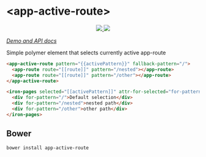 # \<app-active-route\>
<p align="center">
    <a href="https://beta.webcomponents.org/element/mgibas/app-active-route">
        <img src="https://img.shields.io/badge/webcomponents.org-published-blue.svg"></img>
    </a>
    <a href="https://github.com/mgibas/app-active-route">
        <img src="https://img.shields.io/bower/v/app-active-route.svg"></img>
    </a>
</p>

_[Demo and API docs](https://mgibas.github.io/app-active-route/components/app-active-route/)_

Simple polymer element that selects currently active app-route


<!--
```
<custom-element-demo>
  <template>
    <script src="../webcomponentsjs/webcomponents-lite.js"></script>
    <link rel="import" href="../iron-demo-helpers/demo-pages-shared-styles.html">
    <link rel="import" href="../iron-demo-helpers/demo-snippet.html">
    <link rel="import" href="../iron-pages/iron-pages.html">
    <link rel="import" href="../app-route/app-route.html">
    <link rel="import" href="../paper-input/paper-input.html">
    <link rel="import" href="app-active-route.html">
    <next-code-block>
        <demo-snippet>
          <template is="dom-bind" id="demo">
            <app-active-route pattern="{{activePattern}}" fallback-pattern="/">
              <app-route route="[[route]]" pattern="/nested"></app-route>
              <app-route route="[[route]]" pattern="/other"></app-route>
            </app-active-route>

            <paper-input label="Route path" value="{{route.path}}"></paper-input>

            <iron-pages selected="[[activePattern]]" attr-for-selected="for-pattern">
              <div for-pattern="/">Default selection</div>
              <div for-pattern="/nested">nested path</div>
              <div for-pattern="/other">other path</div>
            </iron-pages>
          </template>
          <script>
            demo.route = {};
          </script>
        </demo-snippet>
    </next-code-block>
  </template>
</custom-element-demo>
```
-->
```html
<app-active-route pattern="{{activePattern}}" fallback-pattern="/">
  <app-route route="[[route]]" pattern="/nested"></app-route>
  <app-route route="[[route]]" pattern="/other"></app-route>
</app-active-route>

<iron-pages selected="[[activePattern]]" attr-for-selected="for-pattern">
  <div for-pattern="/">Default selection</div>
  <div for-pattern="/nested">nested path</div>
  <div for-pattern="/other">other path</div>
</iron-pages>
```

## Bower

```
bower install app-active-route
```
